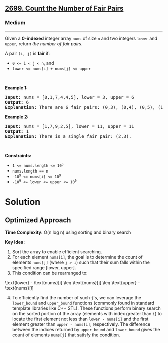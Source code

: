 <h2><a href="https://leetcode.com/problems/count-the-number-of-fair-pairs">2699. Count the Number of Fair Pairs</a></h2><h3>Medium</h3><hr><p>Given a <strong>0-indexed</strong> integer array <code>nums</code> of size <code>n</code> and two integers <code>lower</code> and <code>upper</code>, return <em>the number of fair pairs</em>.</p>

<p>A pair <code>(i, j)</code> is <b>fair </b>if:</p>

<ul>
	<li><code>0 &lt;= i &lt; j &lt; n</code>, and</li>
	<li><code>lower &lt;= nums[i] + nums[j] &lt;= upper</code></li>
</ul>

<p>&nbsp;</p>
<p><strong class="example">Example 1:</strong></p>

<pre>
<strong>Input:</strong> nums = [0,1,7,4,4,5], lower = 3, upper = 6
<strong>Output:</strong> 6
<strong>Explanation:</strong> There are 6 fair pairs: (0,3), (0,4), (0,5), (1,3), (1,4), and (1,5).
</pre>

<p><strong class="example">Example 2:</strong></p>

<pre>
<strong>Input:</strong> nums = [1,7,9,2,5], lower = 11, upper = 11
<strong>Output:</strong> 1
<strong>Explanation:</strong> There is a single fair pair: (2,3).
</pre>

<p>&nbsp;</p>
<p><strong>Constraints:</strong></p>

<ul>
	<li><code>1 &lt;= nums.length &lt;= 10<sup>5</sup></code></li>
	<li><code>nums.length == n</code></li>
	<li><code><font face="monospace">-10<sup>9</sup></font>&nbsp;&lt;= nums[i] &lt;= 10<sup>9</sup></code></li>
	<li><code><font face="monospace">-10<sup>9</sup>&nbsp;&lt;= lower &lt;= upper &lt;= 10<sup>9</sup></font></code></li>
</ul>


# Solution

## Optimized Approach

**Time Complexity:** O(n log n) using sorting and binary search

**Key Idea:** 
1. Sort the array to enable efficient searching.
2. For each element `nums[i]`, the goal is to determine the count of elements `nums[j]` (where `j > i`) such that their sum falls within the specified range [lower, upper].
3. This condition can be rearranged to:

\text{lower} - \text{nums}[i] \leq \text{nums}[j] \leq \text{upper} - \text{nums}[i]

4. To efficiently find the number of such `j`'s, we can leverage the `lower_bound` and `upper_bound` functions (commonly found in standard template libraries like C++ STL). These functions perform binary search on the sorted portion of the array (elements with index greater than `i`) to locate the first element not less than `lower - nums[i]` and the first element greater than `upper - nums[i]`, respectively. The difference between the indices returned by `upper_bound` and `lower_bound` gives the count of elements `nums[j]` that satisfy the condition.
